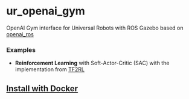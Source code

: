 # ur_openai_gym
OpenAI Gym interface for Universal Robots with ROS Gazebo based on [openai_ros](https://bitbucket.org/theconstructcore/openai_ros/src/kinetic-devel/)

### Examples
- **Reinforcement Learning** with Soft-Actor-Critic (SAC) with the implementation from [TF2RL](https://github.com/keiohta/tf2rl)

## [Install with Docker](https://github.com/cambel/ur_openai_gym/wiki/Install-with-Docker)
